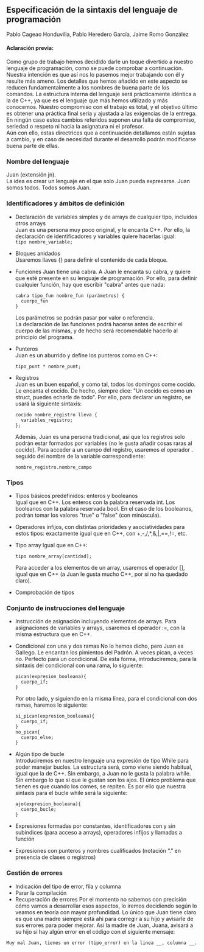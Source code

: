 ## Especificación de la sintaxis del lenguaje de programación
Pablo Cageao Honduvilla, Pablo Heredero García, Jaime Romo González   
#### Aclaración previa:
Como grupo de trabajo hemos decidido darle un toque divertido a nuestro lenguaje de programación, como se puede comprobar a continuación. Nuestra intención es que así nos lo pasemos mejor trabajando con él y resulte más ameno. Los detalles que hemos añadido en este aspecto se reducen fundamentalmente a los nombres de buena parte de los comandos. La estructura interna del lenguaje será prácticamente idéntica a la de C++, ya que es el lenguaje que más hemos utilizado y más conocemos. Nuestro compromiso con el trabajo es total, y el objetivo último es obtener una práctica final seria y ajustada a las exigencias de la entrega. En ningún caso estos cambios referidos suponen una falta de compromiso, seriedad o respeto ni hacia la asignatura ni el profesor.  
Aún con ello, estas directrices que a continuación detallamos están sujetas a cambio, y en caso de necesidad durante el desarrollo podrán modificarse buena parte de ellas.  

### Nombre del lenguaje
  Juan (extensión jn).  
  La idea es crear un lenguaje en el que solo Juan pueda expresarse. Juan somos todos. Todos somos Juan.

### Identificadores y ámbitos de definición
- Declaración de variables simples y de arrays de cualquier tipo, incluidos otros arrays  
  Juan es una persona muy poco original, y le encanta C++. Por ello, la declaración de identificadores y variables quiere hacerlas igual:  
  ```tipo nombre_variable;```

- Bloques anidados  
  Usaremos llaves {} para definir el contenido de cada bloque.  
- Funciones
  Juan tiene una cabra. A Juan le encanta su cabra, y quiere que esté presente en su lenguaje de programación. Por ello, para definir cualquier función, hay que escribir "cabra" antes que nada:  
  ```
  cabra tipo_fun nombre_fun (parámetros) {  
    cuerpo_fun  
  }  
  ```
  Los parámetros se podrán pasar por valor o referencia.  
  La declaración de las funciones podrá hacerse antes de escribir el cuerpo de las mismas, y de hecho será recomendable hacerlo al principio del programa.  
- Punteros  
  Juan es un aburrido y define los punteros como en C++:  
  ```
  tipo_punt * nombre_punt;  
  ``` 
- Registros  
  Juan es un buen español, y como tal, todos los domingos come cocido. Le encanta el cocido. De hecho, siempre dice: "Un cocido es como un struct, puedes   echarle de todo". Por ello, para declarar un registro, se usará la siguiente sintaxis:
  ```
  cocido nombre_registro lleva {
    variables_registro;
  };
  ```
  Además, Juan es una persona tradicional, así que los registros solo podrán estar formados por variables (no le gusta añadir cosas raras al cocido). Para acceder a un campo del registro, usaremos el operador . seguido del nombre de la variable correspondiente:
  ```
  nombre_registro.nombre_campo
  ```
  
### Tipos
- Tipos básicos predefinidos: enteros y booleanos  
  Igual que en C++. Los enteros con la palabra reservada int. Los booleanos con la palabra reservada bool. En el caso de los booleanos, podrán tomar los valores "true" o "false" (con minúscula).   
  
- Operadores infijos, con distintas prioridades y asociatividades para estos tipos: exactamente igual que en C++, con +,-,/,*,&,|,==,!=, etc.  
- Tipo array 
  Igual que en C++:
  ```
  tipo nombre_array[cantidad];
  ```
  Para acceder a los elementos de un array, usaremos el operador [], igual que en C++ (a Juan le gusta mucho C++, por si no ha quedado claro).  
  
- Comprobación de tipos  
### Conjunto de instrucciones del lenguaje
- Instrucción de asignación incluyendo elementos de arrays. 
  Para asignaciones de variables y arrays, usaremos el operador :=, con la misma estructura que en C++.
  
- Condicional con una y dos ramas 
  No lo hemos dicho, pero Juan es Gallego. Le encantan los pimientos del Padrón. A veces pican, a veces no. Perfecto para un condicional. De esta forma, introduciremos, para la sintaxis del condicional con una rama, lo siguiente:  
  ```
  pican(expresion_booleana){
    cuerpo_if;
  }
  ```  
  Por otro lado, y siguiendo en la misma línea, para el condicional con dos ramas, haremos lo siguiente:  
  ```
  si_pican(expresion_booleana){
    cuerpo_if;
  }
  no_pican{
    cuerpo_else;
  }
  ```  
- Algún tipo de bucle  
  Introduciremos en nuestro lenguaje una expresión de tipo While para poder manejar bucles. La estructura será, como viene siendo habitual, igual que la de C++. Sin embargo, a Juan no le gusta la palabra while. Sin embargo lo que sí que le gustan son los ajos. El único problema que tienen es que cuando los comes, se repiten. Es por ello que nuestra sintaxis para el bucle while será la siguiente: 
  ```
  ajo(expresion_booleana){
    cuerpo_bucle;
  }
  ```
- Expresiones formadas por constantes, identificadores con y sin subíndices (para acceso a arrays), operadores infijos y llamadas a función
- Expresiones con punteros y nombres cualificados (notación “.” en presencia de clases o registros)
### Gestión de errores
- Indicación del tipo de error, fila y columna
- Parar la compilación
- Recuperación de errores
Por el momento no sabemos con precisión cómo vamos a desarrollar esos aspectos, lo iremos decidiendo según lo veamos en teoría con mayor profundidad. Lo único que Juan tiene claro es que una madre siempre está ahi para corregir a su hijo y avisarle de sus errores para poder mejorar. Así la madre de Juan, Juana, avisará a su hijo si hay algún error en el código con el siguiente mensaje:  
```
Muy mal Juan, tienes un error (tipo_error) en la linea __, columna __.
```
